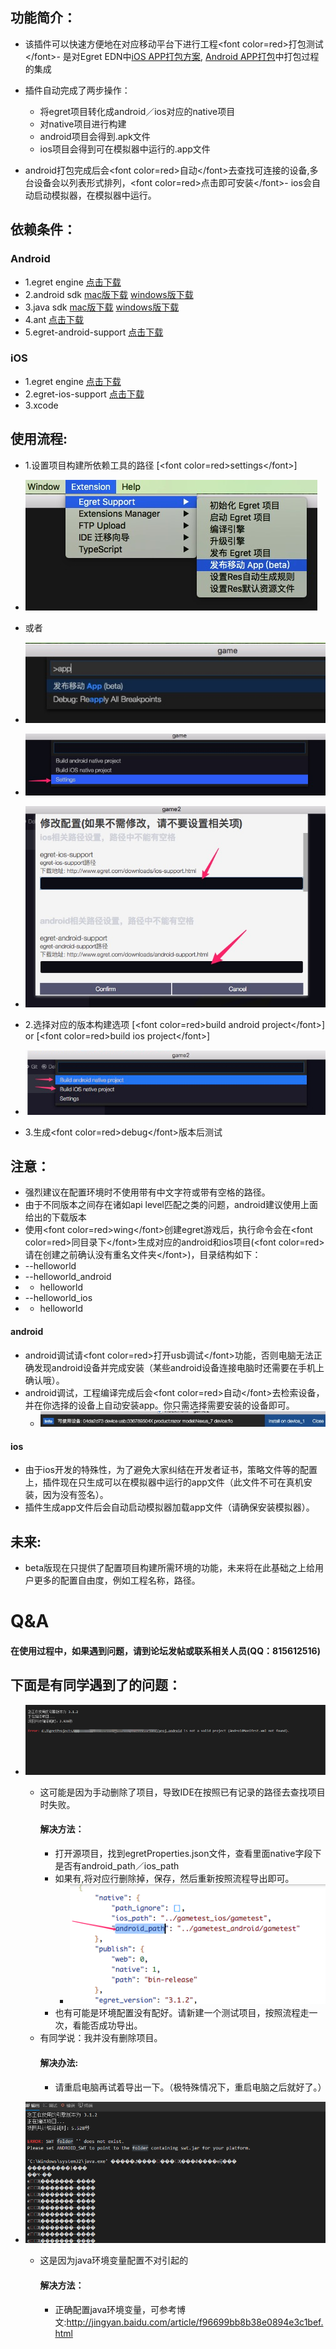 
## 功能简介：
- 该插件可以快速方便地在对应移动平台下进行工程&lt;font color=red&gt;打包测试&lt;/font&gt;- 是对Egret EDN中[iOS APP打包方案](../../../Engine2D/publish/publishIOS/README.md), [Android APP打包](../../../Engine2D/publish/publishAndroid/README.md)中打包过程的集成
- 插件自动完成了两步操作：
  - 将egret项目转化成android／ios对应的native项目
  - 对native项目进行构建
   - android项目会得到.apk文件
   - ios项目会得到可在模拟器中运行的.app文件


- android打包完成后会&lt;font color=red&gt;自动&lt;/font&gt;去查找可连接的设备,多台设备会以列表形式排列，&lt;font color=red&gt;点击即可安装&lt;/font&gt;- ios会自动启动模拟器，在模拟器中运行。


## 依赖条件：
### Android
* 1.egret engine [点击下载](http://www.egret.com/products/engine.html) 
* 2.android sdk [mac版下载](http://pan.baidu.com/s/1dD8WUL7) [windows版下载](http://pan.baidu.com/s/1gdsDRn9)
* 3.java sdk [mac版下载](http://www.oracle.com/technetwork/java/javase/downloads/jdk8-downloads-2133151.html) [windows版下载](http://www.oracle.com/technetwork/java/javase/downloads/jdk8-downloads-2133151.html)
* 4.ant [点击下载](http://ant.apache.org/bindownload.cgi)
* 5.egret-android-support [点击下载](http://www.egret.com/products/products-others.html#egret-support)

### iOS
* 1.egret engine [点击下载](http://www.egret.com/products/engine.html) 
* 2.egret-ios-support [点击下载](http://www.egret.com/products/products-others.html#egret-support)
* 3.xcode

## 使用流程:
* 1.设置项目构建所依赖工具的路径 [&lt;font color=red&gt;settings&lt;/font&gt;]
* ![icon](573b0185183d8.png)
* 或者
* ![icon](573b01852b536.png)

* ![icon](573b01853b7a5.png)

* ![icon](573b01854c1da.png)

* 2.选择对应的版本构建选项 [&lt;font color=red&gt;build android project&lt;/font&gt;] or [&lt;font color=red&gt;build ios project&lt;/font&gt;]

* ![icon](573b01c50c6c1.png)

* 3.生成&lt;font color=red&gt;debug&lt;/font&gt;版本后测试




## 注意：
- 强烈建议在配置环境时不使用带有中文字符或带有空格的路径。
- 由于不同版本之间存在诸如api level匹配之类的问题，android建议使用上面给出的下载版本
- 使用&lt;font color=red&gt;wing&lt;/font&gt;创建egret游戏后，执行命令会在&lt;font color=red&gt;同目录下&lt;/font&gt;生成对应的android和ios项目(&lt;font color=red&gt;请在创建之前确认没有重名文件夹&lt;/font&gt;)，目录结构如下：
 - --helloworld
 - --helloworld_android
 - - helloworld
 - --helloworld_ios
 - - helloworld


#### android
- android调试请&lt;font color=red&gt;打开usb调试&lt;/font&gt;功能，否则电脑无法正确发现android设备并完成安装（某些android设备连接电脑时还需要在手机上确认哦）。
- android调试，工程编译完成后会&lt;font color=red&gt;自动&lt;/font&gt;去检索设备，并在你选择的设备上自动安装app。你只需选择需要安装的设备即可。
  - ![image](573b01dfd33b8.png)
  
#### ios
- 由于ios开发的特殊性，为了避免大家纠结在开发者证书，策略文件等的配置上，插件现在只生成可以在模拟器中运行的app文件（此文件不可在真机安装，因为没有签名）。
- 插件生成app文件后会自动启动模拟器加载app文件（请确保安装模拟器）。
   
## 未来:
- beta版现在只提供了配置项目构建所需环境的功能，未来将在此基础之上给用户更多的配置自由度，例如工程名称，路径。

# Q&amp;A
#### 在使用过程中，如果遇到问题，请到论坛发帖或联系相关人员(QQ：815612516)
## 下面是有同学遇到了的问题：
- ![image](57635cc1b58fb.png)
  - 这可能是因为手动删除了项目，导致IDE在按照已有记录的路径去查找项目时失败。
    #### 解决方法：
      - 打开源项目，找到egretProperties.json文件，查看里面native字段下是否有android_path／ios_path
      - 如果有,将对应行删除掉，保存，然后重新按照流程导出即可。
        - ![image](57635cd3145e8.png)
      - 也有可能是环境配置没有配好。请新建一个测试项目，按照流程走一次，看能否成功导出。
  - 有同学说：我并没有删除项目。
    #### 解决办法:
      - 请重启电脑再试着导出一下。（极特殊情况下，重启电脑之后就好了。）

- ![image](57635ccb861c2.png)
  - 这是因为java环境变量配置不对引起的
    #### 解决方法：
    - 正确配置java环境变量，可参考博文:http://jingyan.baidu.com/article/f96699bb8b38e0894e3c1bef.html




 
 



